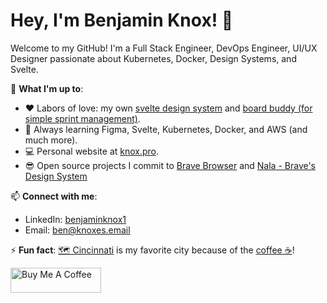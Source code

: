 # Hey, I'm Benjamin Knox! 👋


Welcome to my GitHub! I'm a Full Stack Engineer, DevOps Engineer, UI/UX Designer passionate about Kubernetes, Docker, Design Systems, and Svelte.

🌟 **What I'm up to**:
- ❤️ Labors of love: my own [svelte design system](https://github.com/awenovations/aura) and [board buddy (for simple sprint management)](https://github.com/awenovations/boardbuddy).
- 🌱 Always learning Figma, Svelte, Kubernetes, Docker, and AWS (and much more).
- 💻 Personal website at [knox.pro](https://knox.pro).
- 😎 Open source projects I commit to [Brave Browser](https://github.com/brave/brave-core) and [Nala - Brave's Design System](brave/leo)


📫 **Connect with me**:
- LinkedIn: [benjaminknox1](https://www.linkedin.com/in/benjaminknox1/)
- Email: [ben@knoxes.email](mailto:ben@knoxes.email)

⚡ **Fun fact**: [🗺️ Cincinnati](https://www.google.com/maps/place/Cincinnati,+OH/@39.1366523,-84.8706063,10z/data=!3m1!4b1!4m6!3m5!1s0x884051b1de3821f9:0x69fb7e8be4c09317!8m2!3d39.1031182!4d-84.5120196!16zL20vMDFzbm0?entry=ttu&g_ep=EgoyMDI1MDUxMy4xIKXMDSoASAFQAw%3D%3D)  is my favorite city because of the [coffee ☕️](https://www.deeperrootscoffee.com/)!

<a href="https://www.buymeacoffee.com/benjaminknox" target="_blank"><img src="https://cdn.buymeacoffee.com/buttons/v2/default-yellow.png" alt="Buy Me A Coffee" style="height: 40px !important;width: 144.67px !important;" ></a>
